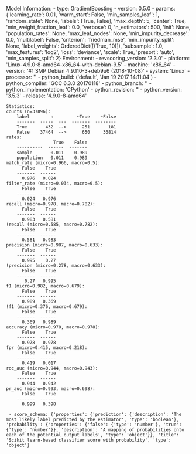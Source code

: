 Model Information:
	 - type: GradientBoosting
	 - version: 0.5.0
	 - params: {'learning_rate': 0.01, 'warm_start': False, 'min_samples_leaf': 1, 'random_state': None, 'labels': [True, False], 'max_depth': 5, 'center': True, 'min_weight_fraction_leaf': 0.0, 'verbose': 0, 'n_estimators': 500, 'init': None, 'population_rates': None, 'max_leaf_nodes': None, 'min_impurity_decrease': 0.0, 'multilabel': False, 'criterion': 'friedman_mse', 'min_impurity_split': None, 'label_weights': OrderedDict([(True, 10)]), 'subsample': 1.0, 'max_features': 'log2', 'loss': 'deviance', 'scale': True, 'presort': 'auto', 'min_samples_split': 2}
	Environment:
	 - revscoring_version: '2.3.0'
	 - platform: 'Linux-4.9.0-8-amd64-x86_64-with-debian-9.5'
	 - machine: 'x86_64'
	 - version: '#1 SMP Debian 4.9.110-3+deb9u6 (2018-10-08)'
	 - system: 'Linux'
	 - processor: ''
	 - python_build: ('default', 'Jan 19 2017 14:11:04')
	 - python_compiler: 'GCC 6.3.0 20170118'
	 - python_branch: ''
	 - python_implementation: 'CPython'
	 - python_revision: ''
	 - python_version: '3.5.3'
	 - release: '4.9.0-8-amd64'
	
	Statistics:
	counts (n=37896):
		label        n         ~True    ~False
		-------  -----  ---  -------  --------
		True       432  -->      251       181
		False    37464  -->      650     36814
	rates:
		              True    False
		----------  ------  -------
		sample       0.011    0.989
		population   0.011    0.989
	match_rate (micro=0.966, macro=0.5):
		  False    True
		-------  ------
		  0.976   0.024
	filter_rate (micro=0.034, macro=0.5):
		  False    True
		-------  ------
		  0.024   0.976
	recall (micro=0.978, macro=0.782):
		  False    True
		-------  ------
		  0.983   0.581
	!recall (micro=0.585, macro=0.782):
		  False    True
		-------  ------
		  0.581   0.983
	precision (micro=0.987, macro=0.633):
		  False    True
		-------  ------
		  0.995    0.27
	!precision (micro=0.278, macro=0.633):
		  False    True
		-------  ------
		   0.27   0.995
	f1 (micro=0.982, macro=0.679):
		  False    True
		-------  ------
		  0.989   0.369
	!f1 (micro=0.376, macro=0.679):
		  False    True
		-------  ------
		  0.369   0.989
	accuracy (micro=0.978, macro=0.978):
		  False    True
		-------  ------
		  0.978   0.978
	fpr (micro=0.415, macro=0.218):
		  False    True
		-------  ------
		  0.419   0.017
	roc_auc (micro=0.944, macro=0.943):
		  False    True
		-------  ------
		  0.944   0.942
	pr_auc (micro=0.993, macro=0.698):
		  False    True
		-------  ------
		  0.999   0.398
	
	 - score_schema: {'properties': {'prediction': {'description': 'The most likely label predicted by the estimator', 'type': 'boolean'}, 'probability': {'properties': {'false': {'type': 'number'}, 'true': {'type': 'number'}}, 'description': 'A mapping of probabilities onto each of the potential output labels', 'type': 'object'}}, 'title': 'Scikit learn-based classifier score with probability', 'type': 'object'}

